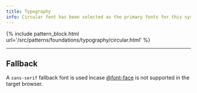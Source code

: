 ```yaml
---
title: Typography
info: Circular font has been selected as the primary fonts for this system.
---
```


{% include pattern_block.html url='/src/patterns/foundations/typography/circular.html' %}

---

## Fallback

A `sans-serif` fallback font is used incase [@font-face](https://www.w3schools.com/cssref/css3_pr_font-face_rule.asp) is not supported in the target browser. 
